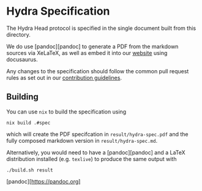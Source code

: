 # Hydra Specification

The Hydra Head protocol is specified in the single document built from this
directory.

We do use [pandoc][pandoc] to generate a PDF from the markdown sources via
XeLaTeX, as well as embed it into our [website](../docs) using docusaurus.

Any changes to the specification should follow the common pull request rules as
set out in our [contribution guidelines](../CONTRIBUTING.md).

## Building

You can use `nix` to build the specification using

``` shell
nix build .#spec
```

which will create the PDF specifcation in `result/hydra-spec.pdf` and the fully
composed markdown version in `result/hydra-spec.md`.

Alternatively, you would need to have a [pandoc][pandoc] and a LaTeX
distribution installed (e.g. `texlive`) to produce the same output with

``` shell
./build.sh result
```

[pandoc][https://pandoc.org]
